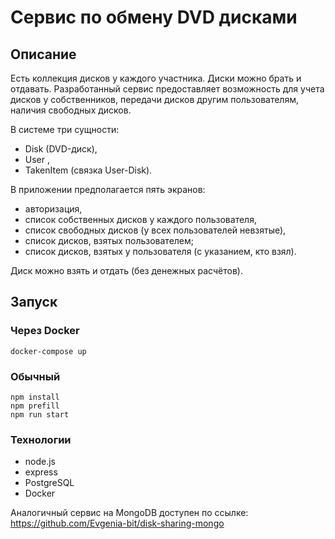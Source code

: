 # Сервис по обмену DVD дисками

## Описание

Есть коллекция дисков у каждого участника. Диски можно брать и отдавать.
Разработанный сервис предоставляет возможность для учета дисков у
собственников, передачи дисков другим пользователям, наличия свободных дисков.

В системе три сущности:

* Disk (DVD-диск),
* User ,
* TakenItem (связка User-Disk).

В приложении предполагается пять экранов:

* авторизация,
* список собственных дисков у каждого пользователя,
* список свободных дисков (у всех пользователей невзятые),
* список дисков, взятых пользователем;
* список дисков, взятых у пользователя (с указанием, кто взял).

Диск можно взять и отдать (без денежных расчётов).


## Запуск

### Через Docker

```
docker-compose up
```

### Обычный

```
npm install
npm prefill 
npm run start
```
### Технологии

* node.js
* express
* PostgreSQL
* Docker


Аналогичный сервис на MongoDB доступен по ссылке: https://github.com/Evgenia-bit/disk-sharing-mongo
